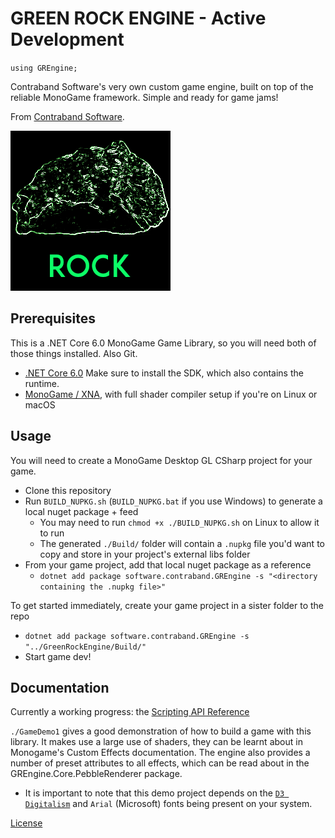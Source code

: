 # GREEN ROCK ENGINE - Active Development

`using GREngine;`

Contraband Software's very own custom game engine, built on top of the reliable MonoGame framework. Simple and ready for game jams!

From [Contraband Software](https://contraband.software).

![Green glowing rock outline over black background](./Documentation/Images/rockIcon.png)

## Prerequisites

This is a .NET Core 6.0 MonoGame Game Library, so you will need both of those things installed. Also Git.

- [.NET Core 6.0](https://dotnet.microsoft.com/en-us/download/dotnet/6.0) Make sure to install the SDK, which also contains the runtime.
- [MonoGame / XNA](https://monogame.net/articles/getting_started/index.html), with full shader compiler setup if you're on Linux or macOS

## Usage

You will need to create a MonoGame Desktop GL CSharp project for your game.

- Clone this repository
- Run `BUILD_NUPKG.sh` (`BUILD_NUPKG.bat` if you use Windows) to generate a local nuget package + feed
  - You may need to run `chmod +x ./BUILD_NUPKG.sh` on Linux to allow it to run
  - The generated `./Build/` folder will contain a `.nupkg` file you'd want to copy and store in your project's external libs folder
- From your game project, add that local nuget package as a reference
  - `dotnet add package software.contraband.GREngine -s "<directory containing the .nupkg file>"`

To get started immediately, create your game project in a sister folder to the repo

- `dotnet add package software.contraband.GREngine -s "../GreenRockEngine/Build/"`
- Start game dev!

## Documentation

Currently a working progress: the [Scripting API Reference](https://contraband-software.github.io/Rock/inherits.html)

`./GameDemo1` gives a good demonstration of how to build a game with this library. It makes use a large use of shaders, they can be learnt about in Monogame's Custom Effects documentation. The engine also provides a number of preset attributes to all effects, which can be read about in the GREngine.Core.PebbleRenderer package.

- It is important to note that this demo project depends on the [`D3 Digitalism`](./GameDemo1/Content/D3Digitalism.ttf) and `Arial` (Microsoft) fonts being present on your system.

[License](./LICENSE)

